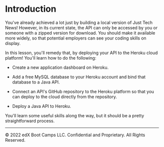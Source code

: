 # Introduction

You've already achieved a lot just by building a local version of Just Tech News! However, in its current state, the API can only be accessed by you or someone with a zipped version for download. You should make it available more widely, so that potential employers can see your coding skills on display.

In this lesson, you'll remedy that, by deploying your API to the Heroku cloud platform! You'll learn how to do the following:

* Create a new application dashboard on Heroku.

* Add a free MySQL database to your Heroku account and bind that database to a Java API.

* Connect an API's GitHub repository to the Heroku platform so that you can deploy to the cloud directly from the repository.

* Deploy a Java API to Heroku.

You'll learn some useful skills along the way, but it should be a pretty straightforward process.

---
© 2022 edX Boot Camps LLC. Confidential and Proprietary. All Rights Reserved.